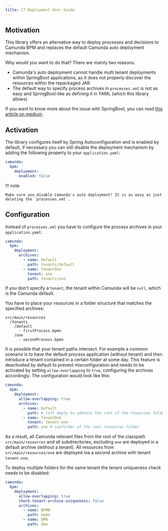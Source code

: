 ```yaml
---
title: C7 Deployment User Guide
---
```


## Motivation

This library offers an alternative way to deploy processes and decisions to Camunda BPM and replaces the default Camunda auto deployment
mechanism.

Why would you want to do that? There are mainly two reasons:

* Camunda's auto deployment cannot handle multi tenant deployments within SpringBoot applications, as it does not properly discover the resources within the
  repackaged JAR
* The default way to specify process archives in `processes.xml` is not as easy and SpringBoot-like as defining it in YAML (which this library allows)

If you want to know more about the issue with SpringBoot, you can
read [this article on medium](https://medium.com/holisticon-consultants/multi-tenant-deployments-with-camunda-bpm-and-springboot-ecac2c8826f8).

## Activation

The library configures itself by Spring Autoconfiguration and is enabled by default, if necessary you can still disable the deployment mechanism by adding the
following property to your `application.yaml`:

```yaml
camunda:
  bpm:
    deployment:
      enabled: false
```

!!! note
    
    Make sure you disable Camunda's auto deployment! It is as easy as just deleting the `processes.xml`.

## Configuration

Instead of `processes.xml` you have to configure the process archives in your `application.yaml`:

```yaml title="application.yaml"
camunda:
  bpm:
    deployment:
      archives:
        - name: Default
          path: tenants/default
        - name: TenantOne
          tenant: one
          path: tenants/one
```

If you don't specify a `tenant`, the tenant within Camunda will be `null`, which is the Camunda default.

You have to place your resources in a folder structure that matches the specified archives:

```
src/main/resources
  /tenants
    /default
      - firstProcess.bpmn
    /one
      - secondProcess.bpmn
```

It is possible that your tenant paths intersect. For example a common scenario is to have the default process application (without tenant) and then introduce a tenant contained in a certain folder at some day. This feature is deactivated by
default to prevent misconfiguration and needs to be activated by setting `allow-overlapping` to `true`, configuring the archives accordingly. The configuration would look like this:

```yaml title="application.yaml"
camunda:
  bpm:
    deployment:
      allow-overlapping: true
      archives:
        - name: Default
          path: # left empty to address the root of the resources folder and all subfolders.
        - name: TenantOne
          tenant: tenant-one
          path: one # subfolder of the root resources folder 
```
As a result, all Camunda relevant files from the root of the classpath `src/main/resources` and all subdirectories, excluding `one` are deployed in a default archive (without a tenant). All resources from `src/main/resources/one` are deployed ina a second archive with tenant `tenant-one`.

To deploy multiple folders for the same tenant the tenant uniqueness check needs to be disabled:

```yaml title="application.yaml"
camunda:
  bpm:
    deployment:
      allow-overlapping: true
      check-tenant-archive-uniqueness: false
      archives:
        - name: BPMN
          path: bpmn
        - name: DMN
          path: dmn
```

